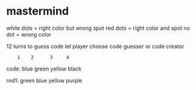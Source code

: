# mastermind


white dots = right color but wrong spot
red dots = right color and spot
no dot = wrong color

12 turns to guess code
let player choose code guesser or code creator

        1    2      3     4
code: blue green yellow black

rnd1: green blue yellow purple